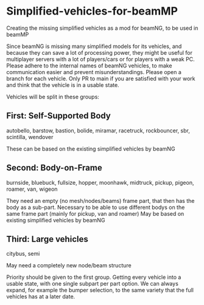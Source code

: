 # Simplified-vehicles-for-beamMP
Creating the missing simplified vehicles as a mod for beamNG, to be used in beamMP

Since beamNG is missing many simplified models for its vehicles, and because they can save a lot of processing power, they might be useful for multiplayer servers with a lot of players/cars or for players with a weak PC.
Please adhere to the internal names of beamNG vehicles, to make communication easier and prevent misunderstandings.
Please open a branch for each vehicle. Only PR to main if you are satisfied with your work and think that the vehicle is in a usable state.

Vehicles will be split in these groups:

## First: Self-Supported Body
autobello, barstow, bastion, bolide, miramar, racetruck, rockbouncer, sbr, scintilla, wendover

These can be based on the existing simplified vehicles by beamNG

## Second: Body-on-Frame
burnside, bluebuck, fullsize, hopper, moonhawk, midtruck, pickup, pigeon, roamer, van, wigeon

They need an empty (no mesh/nodes/beams) frame part, that then has the body as a sub-part. Necessary to be able to use different bodys on the same frame part (mainly for pickup, van and roamer)
May be based on existing simplified vehicles by beamNG

## Third: Large vehicles
citybus, semi

May need a completely new node/beam structure

Priority should be given to the first group. Getting every vehicle into a usable state, with one single subpart per part option. We can always expand, for example the bumper selection, to the same variety that the full vehicles has at a later date.
